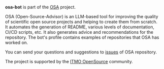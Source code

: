 **osa-bot** is part of the [OSA](https://github.com/ITMO-NSS-team/Open-Source-Advisor) project.

OSA (Open-Source-Advisor) is an LLM-based tool for improving the quality of scientific open source projects and helping to create them from scratch. It automates the generation of README, various levels of documentation, CI/CD scripts, etc. It also generates advice and recommendations for the repository. The bot's profile contains examples of repositories that OSA has worked on.

You can send your questions and suggestions to [issues](https://github.com/ITMO-NSS-team/Open-Source-Advisor/issues) of OSA repository.

 The project is supported by the [ITMO OpenSource](https://ods.ai/hubs/opensource_itmo) community.

